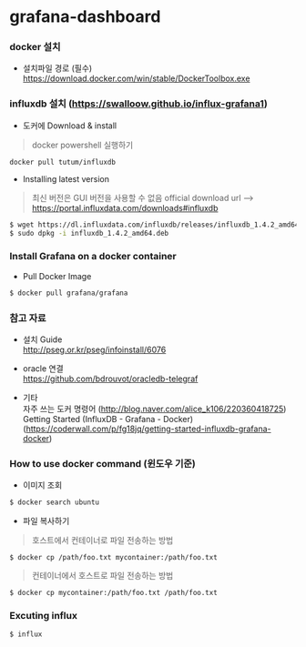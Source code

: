 # grafana-dashboard

### docker 설치
- 설치파일 경로 (필수) <br>
https://download.docker.com/win/stable/DockerToolbox.exe

### influxdb 설치 (https://swalloow.github.io/influx-grafana1)
- 도커에 Download & install
> docker powershell 실행하기
```
docker pull tutum/influxdb
```

- Installing latest version 
> 최신 버전은 GUI 버전을 사용할 수 없음
> official download url --> https://portal.influxdata.com/downloads#influxdb
``` bash
$ wget https://dl.influxdata.com/influxdb/releases/influxdb_1.4.2_amd64.deb
$ sudo dpkg -i influxdb_1.4.2_amd64.deb
```

### Install Grafana on a docker container
- Pull Docker Image
```bash
$ docker pull grafana/grafana
```

### 참고 자료
- 설치 Guide <br>
http://pseg.or.kr/pseg/infoinstall/6076

- oracle 연결 <br>
https://github.com/bdrouvot/oracledb-telegraf

- 기타<br>
자주 쓰는 도커 명령어 (http://blog.naver.com/alice_k106/220360418725) <br>
Getting Started (InfluxDB - Grafana - Docker) (https://coderwall.com/p/fg18jq/getting-started-influxdb-grafana-docker)

### How to use docker command (윈도우 기준)
- 이미지 조회    
``` bash
$ docker search ubuntu
```

- 파일 복사하기
> 호스트에서 컨테이너로 파일 전송하는 방법
```
$ docker cp /path/foo.txt mycontainer:/path/foo.txt
```
> 컨테이너에서 호스트로 파일 전송하는 방법 
```
$ docker cp mycontainer:/path/foo.txt /path/foo.txt
```

### Excuting influx
```
$ influx
```
